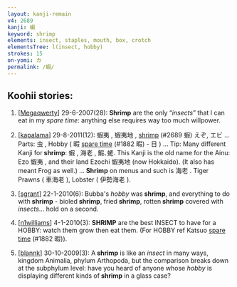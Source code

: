 ```yaml
---
layout: kanji-remain
v4: 2689
kanji: 蝦
keyword: shrimp
elements: insect, staples, mouth, box, crotch
elementsTree: l(insect, hobby)
strokes: 15
on-yomi: カ
permalink: /蝦/
---
```


## Koohii stories: 

1) [<a href="http://kanji.koohii.com/profile/Megaqwerty">Megaqwerty</a>] 29-6-2007(28): <strong>Shrimp</strong> are the only “<em>insects</em>” that I can eat in my <em>spare time</em>: anything else requires way too much willpower.

2) [<a href="http://kanji.koohii.com/profile/kapalama">kapalama</a>] 29-8-2011(12): 蝦夷 , 蝦夷地 , <a href="../v4/2689.html">shrimp</a> (#2689 蝦) えぞ, エビ ... Parts: 虫 , Hobby ( 暇 <a href="../v4/1882.html">spare time</a> (#1882 暇) - 日 ) ... Tip: Many different Kanji for<strong> shrimp</strong>: 蝦 , 海老 , 鰕､蛯. This Kanji is the old name for the Ainu: Ezo 蝦夷 , and their land Ezochi 蝦夷地 (now Hokkaido). (It also has meant Frog as well.) ...<strong> Shrimp</strong> on menus and such is 海老 . Tiger Prawns ( 車海老 ), Lobster ( 伊勢海老 ).

3) [<a href="http://kanji.koohii.com/profile/sgrant">sgrant</a>] 22-1-2010(6): Bubba&#039;s <em>hobby</em> was<strong> shrimp</strong>, and everything to do with<strong> shrimp</strong> - bioled<strong> shrimp</strong>, fried<strong> shrimp</strong>, rotten<strong> shrimp</strong> covered with <em>insects</em>... hold on a second.

4) [<a href="http://kanji.koohii.com/profile/n1williams">n1williams</a>] 4-1-2010(3): <strong>SHRIMP</strong> are the best INSECT to have for a HOBBY: watch them grow then eat them. (For HOBBY ref Katsuo <a href="../v4/1882.html">spare time</a> (#1882 暇)).

5) [<a href="http://kanji.koohii.com/profile/blannk">blannk</a>] 30-10-2009(3): A<strong> shrimp</strong> is like an <em>insect</em> in many ways, kingdom Animalia, phylum Arthopoda, but the comparison breaks down at the subphylum level: have you heard of anyone whose <em>hobby</em> is displaying different kinds of<strong> shrimp</strong> in a glass case?

